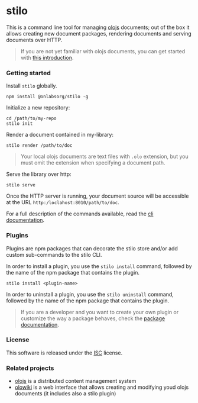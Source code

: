 # stilo
This is a command line tool for managing [olojs] documents; out of the box it 
allows creating new document packages, rendering documents and serving documents
over HTTP.

> If you are not yet familiar with olojs documents, you can get started with 
> [this introduction](https://github.com/onlabsorg/olojs/blob/master/docs/document.md).

### Getting started
Install `stilo` globally.

```
npm install @onlabsorg/stilo -g
```

Initialize a new repository:

```
cd /path/to/my-repo
stilo init
```

Render a document contained in my-library:

```
stilo render /path/to/doc
```

>   Your local olojs documents are text files with `.olo` extension, but you 
>   must omit the extension when specifying a document path.

Serve the library over http:

```
stilo serve
```

Once the HTTP server is running, your document source will be accessible at the 
URL `http:/loclahost:8010/path/to/doc`.

For a full description of the commands available, read the
[cli documentation](./docs/cli.md).


### Plugins
Plugins are npm packages that can decorate the stilo store and/or add 
custom sub-commands to the stilo CLI.

In order to install a plugin, you use the `stilo install` command, followed
by the name of the npm package that contains the plugin.

```
stilo install <plugin-name>
```

In order to uninstall a plugin, you use the `stilo uninstall` command, followed
by the name of the npm package that contains the plugin.

> If you are a developer and you want to create your own plugin or customize the
> way a package behaves, check the [package documentation](./package-template/README.md).


### License
This software is released under the [ISC](https://opensource.org/licenses/ISC) 
license.


### Related projects
* [olojs] is a distributed content management system
* [olowiki] is a web interface that allows creating and modifying youd olojs 
  documents (it includes also a stilo plugin)


[olojs]: https://github.com/onlabsorg/olojs
[olowiki]: https://github.com/onlabsorg/olowiki

